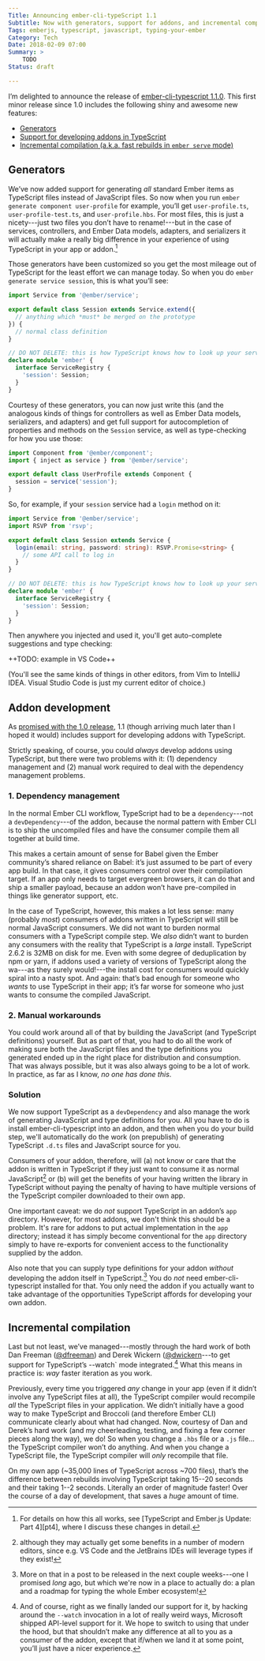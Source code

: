 ```yaml
---
Title: Announcing ember-cli-typeScript 1.1
Subtitle: Now with generators, support for addons, and incremental compilation!
Tags: emberjs, typescript, javascript, typing-your-ember
Category: Tech
Date: 2018-02-09 07:00
Summary: >
    TODO
Status: draft

---
```


I’m delighted to announce the release of [ember-cli-typescript 1.1.0][1.1.0]. This first minor release since 1.0 includes the following shiny and awesome new features:

[1.1.0]: https://github.com/typed-ember/ember-cli-typescript/releases/tag/v1.0.0

- [Generators](#generators)
- [Support for developing addons in TypeScript](#developing-addons)
- [Incremental compilation (a.k.a. fast rebuilds in `ember serve` mode)](#incremental-compilation)

## Generators

We’ve now added support for generating *all* standard Ember items as TypeScript files instead of JavaScript files. So now when you run `ember generate component user-profile` for example, you’ll get `user-profile.ts`, `user-profile-test.ts`, and `user-profile.hbs`. For most files, this is just a nicety---just two files you don’t have to rename!---but in the case of services, controllers, and Ember Data models, adapters, and serializers it will actually make a really big difference in your experience of using TypeScript in your app or addon.[^pt4]

[^pt4]: For details on how this all works, see [TypeScript and Ember.js Update: Part 4][pt4], where I discuss these changes in detail.

Those generators have been customized so you get the most mileage out of TypeScript for the least effort we can manage today. So when you do `ember generate service session`, this is what you’ll see:

```ts
import Service from '@ember/service';

export default class Session extends Service.extend({
  // anything which *must* be merged on the prototype
}) {
  // normal class definition
}

// DO NOT DELETE: this is how TypeScript knows how to look up your services.
declare module 'ember' {
  interface ServiceRegistry {
    'session': Session;
  }
}
```

Courtesy of these generators, you can now just write this (and the analogous kinds of things for controllers as well as Ember Data models, serializers, and adapters) and get full support for autocompletion of properties and methods on the `Session` service, as well as type-checking for how you use those:

```ts
import Component from '@ember/component';
import { inject as service } from '@ember/service';

export default class UserProfile extends Component {
  session = service('session');
}
```

So, for example, if your `session` service had a `login` method on it:

```ts
import Service from '@ember/service';
import RSVP from 'rsvp';

export default class Session extends Service {
  login(email: string, password: string): RSVP.Promise<string> {
    // some API call to log in
  }
}

// DO NOT DELETE: this is how TypeScript knows how to look up your services.
declare module 'ember' {
  interface ServiceRegistry {
    'session': Session;
  }
}
```

Then anywhere you injected and used it, you'll get auto-complete suggestions and type checking:

++TODO: example in VS Code++

(You'll see the same kinds of things in other editors, from Vim to IntelliJ IDEA. Visual Studio Code is just my current editor of choice.)

## Addon development

As [promised with the 1.0 release](http://www.chriskrycho.com/2017/announcing-ember-cli-typescript-100.html#the-roadmap), 1.1 (though arriving much later than I hoped it would) includes support for developing addons with TypeScript.

Strictly speaking, of course, you could *always* develop addons using TypeScript, but there were two problems with it: (1) dependency management and (2) manual work required to deal with the dependency management problems.

### 1. Dependency management

In the normal Ember CLI workflow, TypeScript had to be a `dependency`---not a `devDependency`---of the addon, because the normal pattern with Ember CLI is to ship the uncompiled files and have the consumer compile them all together at build time.

This makes a certain amount of sense for Babel given the Ember community’s shared reliance on Babel: it’s just assumed to be part of every app build. In that case, it gives consumers control over their compilation target. If an app only needs to target evergreen browsers, it can do that and ship a smaller payload, because an addon won’t have pre-compiled in things like generator support, etc.

In the case of TypeScript, however, this makes a lot less sense: many (probably *most*) consumers of addons written in TypeScript will still be normal JavaScript consumers. We did not want to burden normal consumers with a TypeScript compile step. We *also* didn’t want to burden any consumers with the reality that TypeScript is a *large* install. TypeScript 2.6.2 is 32MB on disk for me. Even with some degree of deduplication by npm or yarn, if addons used a variety of versions of TypeScript along the wa---as they surely would!---the install cost for consumers would quickly spiral into a nasty spot. And again: that’s bad enough for someone who *wants* to use TypeScript in their app; it’s far worse for someone who just wants to consume the compiled JavaScript.

### 2. Manual workarounds

You could work around all of that by building the JavaScript (and TypeScript definitions) yourself. But as part of that, you had to do all the work of making sure both the JavaScript files and the type definitions you generated ended up in the right place for distribution and consumption.  That was always possible, but it was also always going to be a lot of work. In practice, as far as I know, *no one has done this*.

### Solution

We now support TypeScript as a `devDependency` and also manage the work of generating JavaScript and type definitions for you. All you have to do is install ember-cli-typescript into an addon, and then when you do your build step, we'll automatically do the work (on prepublish) of generating TypeScript `.d.ts` files and JavaScript source for you.

Consumers of your addon, therefore, will (a) not know or care that the addon is written in TypeScript if they just want to consume it as normal JavaScript[^normal-JS] or (b) will get the benefits of your having written the library in TypeScript without paying the penalty of having to have multiple versions of the TypeScript compiler downloaded to their own app.

[^normal-JS]: although they may actually get some benefits in a number of modern editors, since e.g. VS Code and the JetBrains IDEs will leverage types if they exist!

One important caveat: we do *not* support TypeScript in an addon’s `app` directory. However, for most addons, we don't think this should be a problem. It's rare for addons to put actual implementation in the `app` directory; instead it has simply become conventional for the `app` directory simply to have re-exports for convenient access to the functionality supplied by the addon.

Also note that you can supply type definitions for your addon *without* developing the addon itself in TypeScript.[^typing-plan] You do *not* need ember-cli-typescript installed for that. You only need the addon if you actually want to take advantage of the opportunities TypeScript affords for developing your own addon.

[^typing-plan]: More on that in a post to be released in the next couple weeks---one I promised *long* ago, but which we're now in a place to actually do: a plan and a roadmap for typing the whole Ember ecosystem!

## Incremental compilation

Last but not least, we’ve managed---mostly through the hard work of both Dan Freeman ([@dfreeman]) and Derek Wickern ([@dwickern]---to get support for TypeScript’s --watch` mode integrated.[^watch] What this means in practice is: *way* faster iteration as you work.

Previously, every time you triggered *any* change in your app (even if it didn’t involve any TypeScript files at all), the TypeScript compiler would recompile *all* the TypeScript files in your application. We didn’t initially have a good way to make TypeScript and Broccoli (and therefore Ember CLI) communicate clearly about what had changed. Now, courtesy of Dan and Derek’s hard work (and my cheerleading, testing, and fixing a few corner pieces along the way), we do! So when you change a `.hbs` file or a `.js` file... the TypeScript compiler won’t do anything. And when you change a TypeScript file, the TypeScript compiler will *only* recompile that file.

On my own app (~35,000 lines of TypeScript across ~700 files), that’s the difference between rebuilds involving TypeScript taking 15--20 seconds and their taking 1--2 seconds. Literally an order of magnitude faster! Over the course of a day of development, that saves a *huge* amount of time.

[^watch]: And of course, right as we finally landed our support for it, by hacking around the `--watch` invocation in a lot of really weird ways, Microsoft shipped API-level support for it. We hope to switch to using that under the hood, but that shouldn’t make any difference at all to you as a consumer of the addon, except that if/when we land it at some point, you’ll just have a nicer experience.

[@dfreeman]: https://github.com/dfreeman
[@dwickern]: https://github.com/dwickern
